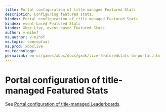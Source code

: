 ```yaml
---
title: Portal configuration of title-managed Featured Stats
description: Configuring featured stats.
kindex: Portal configuration of title-managed Featured Stats
kindex: event-based Featured Stats
kindex: Xbox Live, event-based Featured Stats
author: v-mihof
ms.author: v-mihof
ms.topic: conceptual
ms.prod: xboxlive
ms.technology: 
permalink: en-us/games/xbox/docs/gxdk/live-featuredstats-tm-portal.html
---
```


# Portal configuration of title-managed Featured Stats

See [Portal configuration of title-managed Leaderboards](live-tm-leaderboards-portal.md).
